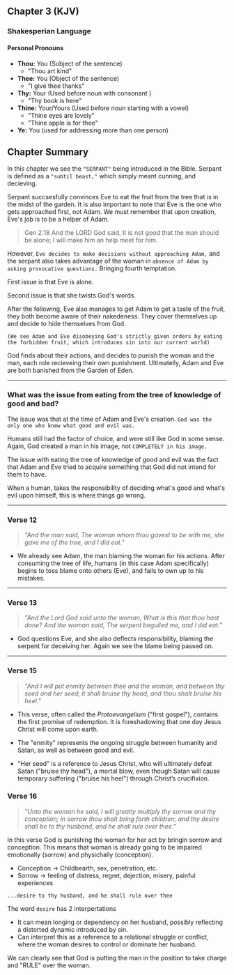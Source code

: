 ## Chapter 3 (KJV)

### Shakesperian Language

#### Personal Pronouns 

*   **Thou:** You (Subject of the sentence)
    *   "Thou art kind" 
*   **Thee:** You (Object of the sentence)
    *   "I give thee thanks" 
*   **Thy:** Your (Used before noun with consonant )
    *   "Thy book is here" 
*   **Thine:** Your/Yours (Used before noun starting with a vowel)
    * "Thine eyes are lovely"
    * "Thine apple is for thee"
*   **Ye:** You (used for addressing more than one person)

## Chapter Summary 

In this chapter we see the `"SERPANT"` being introduced in the Bible. Serpant is defined as a `"subtil beast,"` which simply meant cunning, and decieving. 

Serpant succsesfully convinces Eve to eat the fruit from the tree that is in the midst of the garden. It is also important to note that Eve is the one who gets approached first, not Adam. We must remember that upon creation, Eve's job is to be a helper of Adam. 

> Gen 2:18 And the LORD God said, It is not good that the man should be alone; I will make him an help meet for him.

However, `Eve decides to make decisions without approaching Adam,` and the serpant also takes advantage of the woman in `absence of Adam by asking provocative questions.` Bringing fourth temptation. 

First issue is that Eve is alone. 

Second issue is that she twists God's words.

After the following, Eve also manages to get Adam to get a taste of the fruit, they both become aware of their nakedeness. They cover themselves up and decide to hide themselves from God. 

`(We see Adam and Eve disobeying God's strictly given orders by eating the forbidden fruit, which introduces sin into our current world)`

God finds about their actions, and decides to punish the woman and the man, each role recieveing their own punishment. Ultimatelly, Adam and Eve are both banished from the Garden of Eden. 

---
### What was the issue from eating from the tree of knowledge of good and bad? 

The issue was that at the time of Adam and Eve's creation. `God was the only one who knew what good and evil was.`

 Humans still had the factor of choice, and were still like God in some sense. Again, God created a man in his image, not `COMPLETELY in his image.` 
 
 The issue with eating the tree of knowledge of good and evil was the fact that Adam and Eve tried to acquire something that God did not intend for them to have. 

When a human, takes the responsibility of deciding what's good and what's evil upon himself, this is where things go wrong. 






---
### **Verse 12**
> *"And the man said, The woman whom thou gavest to be with me, she gave me of the tree, and I did eat."*

- We already see Adam, the man blaming the woman for his actions. After consuming the tree of life, humans (in this case Adam specifically) begins to toss blame onto others (Eve), and fails to own up to his mistakes. 
---

### **Verse 13**
> *"And the Lord God said unto the woman, What is this that thou hast done? And the woman said, The serpent beguiled me, and I did eat."*

- God questions Eve, and she also deflects responsibility, blaming the serpent for deceiving her. Again we see the blame being passed on. 
---

### **Verse 15**
> *"And I will put enmity between thee and the woman, and between thy seed and her seed; it shall bruise thy head, and thou shalt bruise his heel."*


- This verse, often called the *Protoevangelium* ("first gospel"), contains the first promise of redemption. It is foreshadowing that one day Jesus Christ will come upon earth.
- The "enmity" represents the ongoing struggle between humanity and Satan, as well as between good and evil.

- "Her seed" is a reference to Jesus Christ, who will ultimately defeat Satan ("bruise thy head"), a mortal blow, even though Satan will cause temporary suffering ("bruise his heel") through Christ’s crucifixion.

### **Verse 16**
> *"Unto the woman he said, I will greatly multiply thy sorrow and thy conception; in sorrow thou shalt bring forth children; and thy desire shall be to thy husband, and he shall rule over thee."*

In this verse God is punishing the woman for her act by bringin sorrow and conception. This means that woman is already going to be impaired emotionally (sorrow) and physichally (conception). 

* Conception -> Childbearth, sex, penetration, etc. 
* Sorrow -> feeling of distress, regret, dejection, misery, painful experiences 




`...desire to thy husband, and he shall rule over thee`

The word `desire` has 2 interpertations 

*  It can mean longing or dependency on her husband, possibly reflecting a distorted dynamic introduced by sin.
* Can interpret this as a reference to a relational struggle or conflict, where the woman desires to control or dominate her husband.


We can clearly see that God is putting the man in the position to take charge and "RULE" over the woman. 
